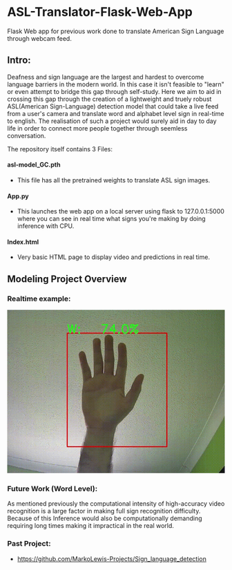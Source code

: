 # ASL-Translator-Flask-Web-App
Flask Web app for previous work done to translate American Sign Language through webcam feed. 

## Intro:
Deafness and sign language are the largest and hardest to overcome language barriers in the modern world. In this case it isn't feasible to "learn" or even attempt to 
bridge this gap through self-study. Here we aim to aid in crossing this gap through the creation of a lightweight and truely robust ASL(American Sign-Language) 
detection model that could take a live feed from a user's camera and translate word and alphabet level sign in real-time to english. The realisation of such a project 
would surely aid in day to day life in order to connect more people together through seemless conversation.

The repository itself contains 3 Files:

#### asl-model_GC.pth
- This file has all the pretrained weights to translate ASL sign images.

#### App.py
- This launches the web app on a local server using flask to 127.0.0.1:5000 where you can see in real time what signs you're making by doing inference with CPU.

#### Index.html 
- Very basic HTML page to display video and predictions in real time.

## Modeling Project Overview

### Realtime example:

![alt text](https://github.com/MarkoLewis-Projects/Sign_language_detection/blob/main/hand_detection_clipped.gif "Resnet34 detection")

### Future Work (Word Level):

As mentioned previously the computational intensity of high-accuracy video recognition is a large factor in making full sign recognition difficulty.
Because of this Inference would also be computationally demanding requiring long times making it impractical in the real world.

### Past Project:

- https://github.com/MarkoLewis-Projects/Sign_language_detection
